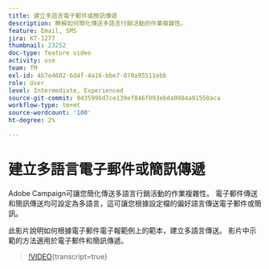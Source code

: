 ```yaml
---
title: 建立多語言電子郵件或簡訊傳遞
description: 瞭解如何簡化傳送多語言行銷活動的作業複雜性。
feature: Email, SMS
jira: KT-1277
thumbnail: 23252
doc-type: feature video
activity: use
team: TM
exl-id: 4b7e4602-6d4f-4a16-bbe7-070a95511ebb
role: User
level: Intermediate, Experienced
source-git-commit: 943599bd7ce139ef846f093ebda9084a91550aca
workflow-type: tm+mt
source-wordcount: '100'
ht-degree: 2%

---
```


# 建立多語言電子郵件或簡訊傳遞

Adobe Campaign可讓您簡化傳送多語言行銷活動的作業複雜性。 電子郵件傳送和簡訊傳送均可設定為多語言，這可讓您根據設定檔的偏好語言傳送電子郵件或簡訊。

此影片說明如何根據電子郵件電子報範例上的範本，建立多語言傳送。 影片中示範的方法適用於電子郵件和簡訊傳遞。

>[!VIDEO](https://video.tv.adobe.com/v/23252?learn=on){transcript=true}
